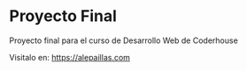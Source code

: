 # Proyecto Final
Proyecto final para el curso de Desarrollo Web de Coderhouse

Visitalo en:
https://alepaillas.com
